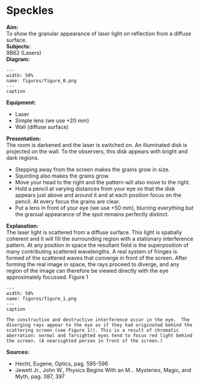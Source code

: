 # Speckles 
    
<b> Aim: </b>  
 To show the granular appearance of laser light on reflection from a diffuse surface.    
<b> Subjects: </b>  
 9B62 (Lasers)   
<b> Diagram: </b>  
   
```{figure} figures/figure_0.png  
---  
width: 50%  
name: figures/figure_0.png  
---  
caption  
``` 
      
<b> Equipment: </b>  
 
 *  Laser 
 *  Simple lens (we use +20 mm) 
 *  Wall (diffuse surface)
     
<b> Presentation: </b>  
 The room is darkened and the laser is switched on. An illuminated disk is projected on the wall. To the observers, this disk appears with bright and dark regions. 
 *  Stepping away from the screen makes the grains grow in size. 
 *  Squinting also makes the grains grow. 
 *  Move your head to the right and the pattern will also move to the right. 
 *  Hold a pencil at varying distances from your eye so that the disk appears just above and around it and at each position focus on the pencil. At every focus the grains are clear. 
 *  Put a lens in front of your eye (we use +50 mm), blurring everything but the granual appearance of the spot remains perfectly distinct.
   
<b> Explanation: </b>  
 The laser light is scattered from a diffuse surface. This light is spatially coherent and it will fill the surrounding region with a stationary interference pattern. At any position in space the resultant field is the superposition of many contributing scattered wavelengths. A real system of fringes is formed of the scattered waves that converge in front of the screen. After forming the real image in space, the rays proceed to diverge, and any region of the image can therefore be viewed directly with the eye approximately focussed.  Figure 1   
```{figure} figures/figure_1.png  
---  
width: 50%  
name: figures/figure_1.png  
---  
caption  
``` 
    The constructive and destructive interference occur in the eye.  The diverging rays appear to the eye as if they had originated behind the scattering screen (see Figure 1)). This is a result of chromatic aberration: normal and farsighted eyes tend to focus red light behind the screen. (A nearsighted person in front of the screen.)    
<b> Sources: </b>  
 
 *  Hecht, Eugene, Optics, pag. 595-596 
 *  Jewett Jr., John W., Physics Begins With an M... Mysteries, Magic, and Myth, pag. 387, 397
  